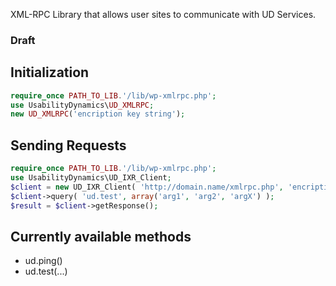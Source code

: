 XML-RPC Library that allows user sites to communicate with UD Services.

### Draft

## Initialization

```php
require_once PATH_TO_LIB.'/lib/wp-xmlrpc.php';
use UsabilityDynamics\UD_XMLRPC;
new UD_XMLRPC('encription key string');
```

## Sending Requests

```php
require_once PATH_TO_LIB.'/lib/wp-xmlrpc.php';
use UsabilityDynamics\UD_IXR_Client;
$client = new UD_IXR_Client( 'http://domain.name/xmlrpc.php', 'encription key string' );
$client->query( 'ud.test', array('arg1', 'arg2', 'argX') );
$result = $client->getResponse();
```

## Currently available methods

* ud.ping()
* ud.test(...)
